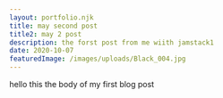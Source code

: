 ```yaml
---
layout: portfolio.njk
title: may second post
title2: may 2 post
description: the forst post from me wiith jamstack1
date: 2020-10-07
featuredImage: /images/uploads/Black_004.jpg
---
```



hello this the body of my first blog post